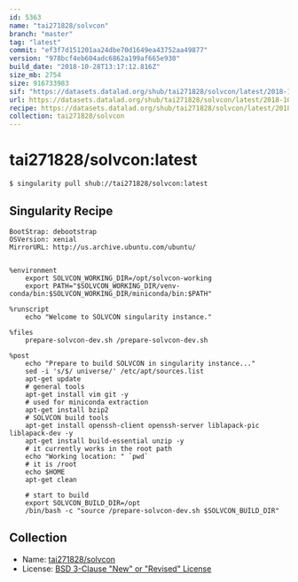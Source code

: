 ```yaml
---
id: 5363
name: "tai271828/solvcon"
branch: "master"
tag: "latest"
commit: "ef3f7d151201aa24dbe70d1649ea43752aa49877"
version: "978bcf4eb604adc6862a199af665e930"
build_date: "2018-10-28T13:17:12.816Z"
size_mb: 2754
size: 916733983
sif: "https://datasets.datalad.org/shub/tai271828/solvcon/latest/2018-10-28-ef3f7d15-978bcf4e/978bcf4eb604adc6862a199af665e930.simg"
url: https://datasets.datalad.org/shub/tai271828/solvcon/latest/2018-10-28-ef3f7d15-978bcf4e/
recipe: https://datasets.datalad.org/shub/tai271828/solvcon/latest/2018-10-28-ef3f7d15-978bcf4e/Singularity
collection: tai271828/solvcon
---
```


# tai271828/solvcon:latest

```bash
$ singularity pull shub://tai271828/solvcon:latest
```

## Singularity Recipe

```singularity
BootStrap: debootstrap
OSVersion: xenial
MirrorURL: http://us.archive.ubuntu.com/ubuntu/


%environment
    export SOLVCON_WORKING_DIR=/opt/solvcon-working
    export PATH="$SOLVCON_WORKING_DIR/venv-conda/bin:$SOLVCON_WORKING_DIR/miniconda/bin:$PATH"

%runscript
    echo "Welcome to SOLVCON singularity instance."

%files
    prepare-solvcon-dev.sh /prepare-solvcon-dev.sh

%post
    echo "Prepare to build SOLVCON in singularity instance..."
    sed -i 's/$/ universe/' /etc/apt/sources.list
    apt-get update
    # general tools
    apt-get install vim git -y
    # used for miniconda extraction
    apt-get install bzip2
    # SOLVCON build tools
    apt-get install openssh-client openssh-server liblapack-pic liblapack-dev -y
    apt-get install build-essential unzip -y
    # it currently works in the root path
    echo "Working location: " `pwd`
    # it is /root
    echo $HOME
    apt-get clean

    # start to build
    export SOLVCON_BUILD_DIR=/opt
    /bin/bash -c "source /prepare-solvcon-dev.sh $SOLVCON_BUILD_DIR"
```

## Collection

 - Name: [tai271828/solvcon](https://github.com/tai271828/solvcon)
 - License: [BSD 3-Clause "New" or "Revised" License](https://api.github.com/licenses/bsd-3-clause)


